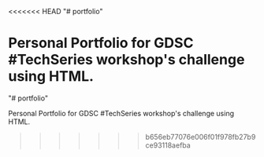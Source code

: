 <<<<<<< HEAD
"# portfolio"

Personal Portfolio for GDSC #TechSeries workshop's challenge using HTML.
=======
"# portfolio" 

Personal Portfolio for GDSC #TechSeries workshop's challenge using HTML.
>>>>>>> b656eb77076e006f01f978fb27b9ce93118aefba
